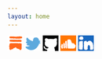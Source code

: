 ```yaml
---
layout: home
---
```


<a href="https://willmcpherson2.substack.com/"><img src="/assets/images/substack.png" alt="Substack logo" title="Substack" width="32" /></a>
<a href="https://x.com/willmcp2"><img src="/assets/images/twitter.png" width="32" alt="Twitter logo" title="Twitter" /></a>
<a href="https://github.com/willmcpherson2"><img src="/assets/images/github.png" alt="GitHub logo" title="GitHub" width="32" /></a>
<a href="https://soundcloud.com/cereal7"><img src="/assets/images/soundcloud.png" alt="SoundCloud logo" title="SoundCloud" width="32" /></a>
<a href="https://www.linkedin.com/in/willmcpherson2/"><img src="/assets/images/linkedin.png" alt="LinkedIn logo" title="LinkedIn" width="32" /></a>

<br>
